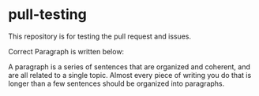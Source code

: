 # pull-testing

This repository is for testing the pull request and issues.

Correct Paragraph is written below:

A paragraph is a series of sentences that are organized and coherent, and are all related to a single topic. Almost every piece of writing you do that is longer than a few sentences should be organized into paragraphs.
